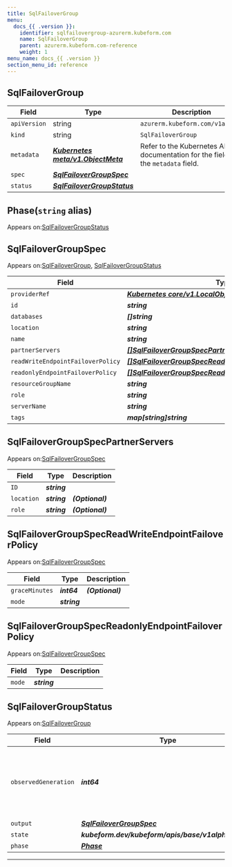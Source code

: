 ```yaml
---
title: SqlFailoverGroup
menu:
  docs_{{ .version }}:
    identifier: sqlfailovergroup-azurerm.kubeform.com
    name: SqlFailoverGroup
    parent: azurerm.kubeform.com-reference
    weight: 1
menu_name: docs_{{ .version }}
section_menu_id: reference
---
```


## SqlFailoverGroup
| Field | Type | Description |
| ------ | ----- | ----------- |
| `apiVersion` | string | `azurerm.kubeform.com/v1alpha1` |
|    `kind` | string | `SqlFailoverGroup` |
| `metadata` | ***[Kubernetes meta/v1.ObjectMeta](https://v1-18.docs.kubernetes.io/docs/reference/generated/kubernetes-api/v1.18/#objectmeta-v1-meta)***|Refer to the Kubernetes API documentation for the fields of the `metadata` field.|
| `spec` | ***[SqlFailoverGroupSpec](#sqlfailovergroupspec)***||
| `status` | ***[SqlFailoverGroupStatus](#sqlfailovergroupstatus)***||
## Phase(`string` alias)

Appears on:[SqlFailoverGroupStatus](#sqlfailovergroupstatus)

## SqlFailoverGroupSpec

Appears on:[SqlFailoverGroup](#sqlfailovergroup), [SqlFailoverGroupStatus](#sqlfailovergroupstatus)

| Field | Type | Description |
| ------ | ----- | ----------- |
| `providerRef` | ***[Kubernetes core/v1.LocalObjectReference](https://v1-18.docs.kubernetes.io/docs/reference/generated/kubernetes-api/v1.18/#localobjectreference-v1-core)***||
| `id` | ***string***||
| `databases` | ***[]string***| ***(Optional)*** |
| `location` | ***string***| ***(Optional)*** |
| `name` | ***string***||
| `partnerServers` | ***[[]SqlFailoverGroupSpecPartnerServers](#sqlfailovergroupspecpartnerservers)***||
| `readWriteEndpointFailoverPolicy` | ***[[]SqlFailoverGroupSpecReadWriteEndpointFailoverPolicy](#sqlfailovergroupspecreadwriteendpointfailoverpolicy)***||
| `readonlyEndpointFailoverPolicy` | ***[[]SqlFailoverGroupSpecReadonlyEndpointFailoverPolicy](#sqlfailovergroupspecreadonlyendpointfailoverpolicy)***| ***(Optional)*** |
| `resourceGroupName` | ***string***||
| `role` | ***string***| ***(Optional)*** |
| `serverName` | ***string***||
| `tags` | ***map[string]string***| ***(Optional)*** |
## SqlFailoverGroupSpecPartnerServers

Appears on:[SqlFailoverGroupSpec](#sqlfailovergroupspec)

| Field | Type | Description |
| ------ | ----- | ----------- |
| `ID` | ***string***||
| `location` | ***string***| ***(Optional)*** |
| `role` | ***string***| ***(Optional)*** |
## SqlFailoverGroupSpecReadWriteEndpointFailoverPolicy

Appears on:[SqlFailoverGroupSpec](#sqlfailovergroupspec)

| Field | Type | Description |
| ------ | ----- | ----------- |
| `graceMinutes` | ***int64***| ***(Optional)*** |
| `mode` | ***string***||
## SqlFailoverGroupSpecReadonlyEndpointFailoverPolicy

Appears on:[SqlFailoverGroupSpec](#sqlfailovergroupspec)

| Field | Type | Description |
| ------ | ----- | ----------- |
| `mode` | ***string***||
## SqlFailoverGroupStatus

Appears on:[SqlFailoverGroup](#sqlfailovergroup)

| Field | Type | Description |
| ------ | ----- | ----------- |
| `observedGeneration` | ***int64***| ***(Optional)*** Resource generation, which is updated on mutation by the API Server.|
| `output` | ***[SqlFailoverGroupSpec](#sqlfailovergroupspec)***| ***(Optional)*** |
| `state` | ***kubeform.dev/kubeform/apis/base/v1alpha1.State***| ***(Optional)*** |
| `phase` | ***[Phase](#phase)***| ***(Optional)*** |
---
